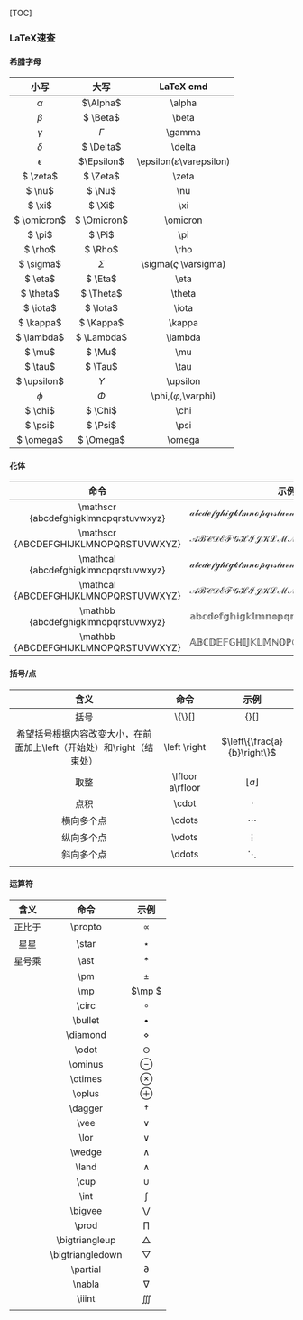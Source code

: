 [TOC]

### LaTeX速查

#### 希腊字母

|    小写     |    大写     |             LaTeX cmd              |
| :---------: | :---------: | :--------------------------------: |
|  $\alpha$   |  $\Alpha$   |               \alpha               |
|   $\beta$   |  $ \Beta$   |               \beta                |
|  $\gamma$   |  $\Gamma$   |               \gamma               |
|  $\delta$   |  $ \Delta$  |               \delta               |
| $\epsilon$  | $\Epsilon$  | \epsilon($\varepsilon$\varepsilon​) |
|  $ \zeta$   |  $ \Zeta$   |               \zeta                |
|   $ \nu$    |   $ \Nu$    |                \nu                 |
|   $ \xi$    |   $ \Xi$    |                \xi                 |
| $ \omicron$ | $ \Omicron$ |              \omicron              |
|   $ \pi$    |   $ \Pi$    |                \pi                 |
|   $ \rho$   |   $ \Rho$   |                \rho                |
|  $ \sigma$  |  $\Sigma$   |   \sigma($\varsigma$ \varsigma)    |
|   $ \eta$   |   $ \Eta$   |                \eta                |
|  $ \theta$  |  $ \Theta$  |               \theta               |
|  $ \iota$   |  $ \Iota$   |               \iota                |
|  $ \kappa$  |  $ \Kappa$  |               \kappa               |
| $ \lambda$  | $ \Lambda$  |              \lambda               |
|   $ \mu$    |   $ \Mu$    |                \mu                 |
|   $ \tau$   |   $ \Tau$   |                \tau                |
| $ \upsilon$ | $\Upsilon$  |              \upsilon              |
|   $\phi$    |   $\Phi$    |      \phi,($\varphi$,\varphi)      |
|   $ \chi$   |   $ \Chi$   |                \chi                |
|   $ \psi$   |   $ \Psi$   |                \psi                |
|  $ \omega$  |  $ \Omega$  |               \omega               |

#### 花体

|                 命令                  | 示例                                    |
| :-----------------------------------: | --------------------------------------- |
| \mathscr {abcdefghigklmnopqrstuvwxyz} | $\mathscr {abcdefghigklmnopqrstuvwxyz}$ |
| \mathscr {ABCDEFGHIJKLMNOPQRSTUVWXYZ} | $\mathscr {ABCDEFGHIJKLMNOPQRSTUVWXYZ}$ |
| \mathcal {abcdefghigklmnopqrstuvwxyz} | $\mathcal {abcdefghigklmnopqrstuvwxyz}$ |
| \mathcal {ABCDEFGHIJKLMNOPQRSTUVWXYZ} | $\mathcal {ABCDEFGHIJKLMNOPQRSTUVWXYZ}$ |
| \mathbb {abcdefghigklmnopqrstuvwxyz}  | $\mathbb {abcdefghigklmnopqrstuvwxyz}$  |
| \mathbb {ABCDEFGHIJKLMNOPQRSTUVWXYZ}  | $\mathbb {ABCDEFGHIJKLMNOPQRSTUVWXYZ}$  |



#### 括号/点

|                             含义                             |       命令       |             示例             |
| :----------------------------------------------------------: | :--------------: | :--------------------------: |
|                             括号                             |     \\{\\}[]     |      $\{	\} [	]$       |
| 希望括号根据内容改变大小，在前面加上\left（开始处）和\right（结束处） | \left	\right  | $\left\{\frac{a}{b}\right\}$ |
|                             取整                             | \lfloor a\rfloor |      $\lfloor a\rfloor$      |
|                             点积                             |      \cdot       |           $\cdot$            |
|                          横向多个点                          |      \cdots      |           $\cdots$           |
|                          纵向多个点                          |      \vdots      |           $\vdots$           |
|                          斜向多个点                          |      \ddots      |           $\ddots$           |
|                                                              |                  |                              |

#### 运算符

|  含义  |       命令       |        示例        |
| :----: | :--------------: | :----------------: |
| 正比于 |     \propto      |     $\propto$      |
|  星星  |      \star       |      $\star$       |
| 星号乘 |       \ast       |       $\ast$       |
|        |       \pm        |       $\pm$        |
|        |       \mp        |       $\mp $       |
|        |      \circ       |      $\circ$       |
|        |     \bullet      |     $\bullet$      |
|        |     \diamond     |     $\diamond$     |
|        |      \odot       |      $\odot$       |
|        |     \ominus      |     $\ominus$      |
|        |     \otimes      |     $\otimes$      |
|        |      \oplus​      |      $\oplus$      |
|        |     \dagger      |     $\dagger$      |
|        |       \vee       |       $\vee$       |
|        |       \lor       |       $\lor$       |
|        |      \wedge      |      $\wedge$      |
|        |      \land       |      $\land$       |
|        |       \cup       |       $\cup$       |
|        |       \int       |       $\int$       |
|        |     \bigvee      |     $\bigvee$      |
|        |      \prod       |      $\prod$       |
|        |  \bigtriangleup  |  $\bigtriangleup$  |
|        | \bigtriangledown | $\bigtriangledown$ |
|        |     \partial     |     $\partial$     |
|        |      \nabla      |      $\nabla$      |
|        |      \iiint      |      $\iiint$      |
|        |                  |                    |























